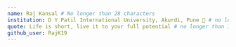 ```yaml
---
name: Raj Kansal # No longer than 28 characters
institution: D Y Patil International University, Akurdi, Pune 🚩 # no longer than 58 characters
quote: Life is short, live it to your full potential # no longer than 100 characters, avoid using quotes(") to guarantee the format remains the same.
github_user: RajK19
---
```

